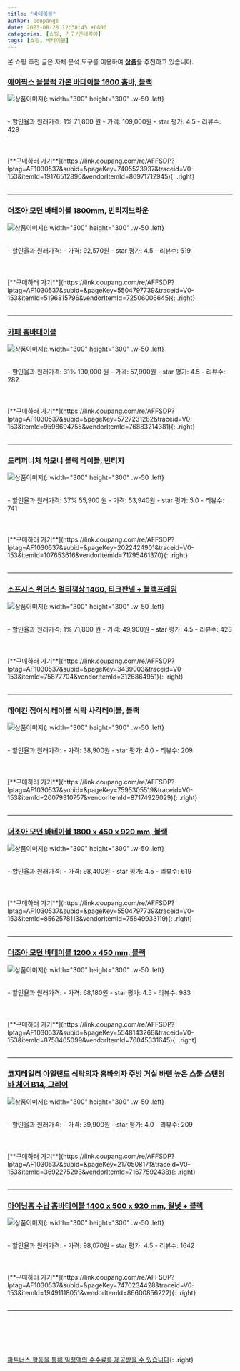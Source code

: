 ```yaml
---
title: "바테이블"
author: coupang6
date: 2023-08-28 12:38:45 +0800
categories: [쇼핑, 가구/인테리어]
tags: [쇼핑, 바테이블]
---
```


본 쇼핑 추천 글은 자체 분석 도구를 이용하여 [**상품**](https://link.coupang.com/a/bao1ui)을 추천하고 있습니다.

### [에이픽스 올블랙 카본 바테이블 1600 홈바, 블랙](https://link.coupang.com/re/AFFSDP?lptag=AF1030537&subid=&pageKey=7405523937&traceid=V0-153&itemId=19176512890&vendorItemId=86971712945)

![상품이미지](https://thumbnail9.coupangcdn.com/thumbnails/remote/230x230ex/image/vendor_inventory/4a30/bb249cf6edb33ae4174547ec62861b0cba52c51e438c8a5812356f9b0f44.jpg){: width="300" height="300" .w-50 .left}


<br>
- 할인율과 원래가격: 1%  71,800   원
- 가격: 109,000원
- star 평가: 4.5
- 리뷰수: 428
<br>
<br>
<br>
<br>
[**구매하러 가기**](https://link.coupang.com/re/AFFSDP?lptag=AF1030537&subid=&pageKey=7405523937&traceid=V0-153&itemId=19176512890&vendorItemId=86971712945){: .right}
<br>
<br>

---

### [더조아 모던 바테이블 1800mm, 빈티지브라운](https://link.coupang.com/re/AFFSDP?lptag=AF1030537&subid=&pageKey=5504797739&traceid=V0-153&itemId=5196815796&vendorItemId=72506006645)

![상품이미지](https://thumbnail7.coupangcdn.com/thumbnails/remote/230x230ex/image/rs_quotation_api/9fqxcyhq/7f2d237b29e0457cb112b392c4472520.jpg){: width="300" height="300" .w-50 .left}


<br>
- 할인율과 원래가격: 
- 가격: 92,570원
- star 평가: 4.5
- 리뷰수: 619
<br>
<br>
<br>
<br>
[**구매하러 가기**](https://link.coupang.com/re/AFFSDP?lptag=AF1030537&subid=&pageKey=5504797739&traceid=V0-153&itemId=5196815796&vendorItemId=72506006645){: .right}
<br>
<br>

---

### [카페 홈바테이블](https://link.coupang.com/re/AFFSDP?lptag=AF1030537&subid=&pageKey=5727231282&traceid=V0-153&itemId=9598694755&vendorItemId=76883214381)

![상품이미지](https://thumbnail10.coupangcdn.com/thumbnails/remote/230x230ex/image/vendor_inventory/5018/1cff4fc26dea556c00a2b1059eaafc630c38e36517cce3923578f6449d62.jpg){: width="300" height="300" .w-50 .left}


<br>
- 할인율과 원래가격: 31%  190,000   원
- 가격: 57,900원
- star 평가: 4.5
- 리뷰수: 282
<br>
<br>
<br>
<br>
[**구매하러 가기**](https://link.coupang.com/re/AFFSDP?lptag=AF1030537&subid=&pageKey=5727231282&traceid=V0-153&itemId=9598694755&vendorItemId=76883214381){: .right}
<br>
<br>

---

### [도리퍼니처 하모니 블랙 테이블, 빈티지](https://link.coupang.com/re/AFFSDP?lptag=AF1030537&subid=&pageKey=2022424901&traceid=V0-153&itemId=107653616&vendorItemId=71795461370)

![상품이미지](https://thumbnail9.coupangcdn.com/thumbnails/remote/230x230ex/image/retail/images/2020/10/13/12/1/f30be79e-ace9-4c6b-a540-4d5f929c5eea.jpg){: width="300" height="300" .w-50 .left}


<br>
- 할인율과 원래가격: 37%  55,900   원
- 가격: 53,940원
- star 평가: 5.0
- 리뷰수: 741
<br>
<br>
<br>
<br>
[**구매하러 가기**](https://link.coupang.com/re/AFFSDP?lptag=AF1030537&subid=&pageKey=2022424901&traceid=V0-153&itemId=107653616&vendorItemId=71795461370){: .right}
<br>
<br>

---

### [소프시스 위더스 멀티책상 1460, 티크판넬 + 블랙프레임](https://link.coupang.com/re/AFFSDP?lptag=AF1030537&subid=&pageKey=3439003&traceid=V0-153&itemId=75877704&vendorItemId=3126864951)

![상품이미지](https://thumbnail6.coupangcdn.com/thumbnails/remote/230x230ex/image/product/image/vendoritem/2019/02/11/3126864951/1c56e4b4-e5ea-46cf-88aa-8bc703d73bab.jpg){: width="300" height="300" .w-50 .left}


<br>
- 할인율과 원래가격: 1%  71,800   원
- 가격: 49,900원
- star 평가: 4.5
- 리뷰수: 428
<br>
<br>
<br>
<br>
[**구매하러 가기**](https://link.coupang.com/re/AFFSDP?lptag=AF1030537&subid=&pageKey=3439003&traceid=V0-153&itemId=75877704&vendorItemId=3126864951){: .right}
<br>
<br>

---

### [데이킨 접이식 테이블 식탁 사각테이블, 블랙](https://link.coupang.com/re/AFFSDP?lptag=AF1030537&subid=&pageKey=7595305519&traceid=V0-153&itemId=20079310757&vendorItemId=87174926029)

![상품이미지](https://thumbnail7.coupangcdn.com/thumbnails/remote/230x230ex/image/vendor_inventory/3c36/6db2293db9ac3ac89bf3d0bcefb477aa6ae8ac29b669bf8b7b4595debb09.jpg){: width="300" height="300" .w-50 .left}


<br>
- 할인율과 원래가격: 
- 가격: 38,900원
- star 평가: 4.0
- 리뷰수: 209
<br>
<br>
<br>
<br>
[**구매하러 가기**](https://link.coupang.com/re/AFFSDP?lptag=AF1030537&subid=&pageKey=7595305519&traceid=V0-153&itemId=20079310757&vendorItemId=87174926029){: .right}
<br>
<br>

---

### [더조아 모던 바테이블 1800 x 450 x 920 mm, 블랙](https://link.coupang.com/re/AFFSDP?lptag=AF1030537&subid=&pageKey=5504797739&traceid=V0-153&itemId=8562578113&vendorItemId=75849933119)

![상품이미지](https://thumbnail8.coupangcdn.com/thumbnails/remote/230x230ex/image/rs_quotation_api/q1fteotm/8e16955322474eb4b97318bce5937ae7.jpg){: width="300" height="300" .w-50 .left}


<br>
- 할인율과 원래가격: 
- 가격: 98,400원
- star 평가: 4.5
- 리뷰수: 619
<br>
<br>
<br>
<br>
[**구매하러 가기**](https://link.coupang.com/re/AFFSDP?lptag=AF1030537&subid=&pageKey=5504797739&traceid=V0-153&itemId=8562578113&vendorItemId=75849933119){: .right}
<br>
<br>

---

### [더조아 모던 바테이블 1200 x 450 mm, 블랙](https://link.coupang.com/re/AFFSDP?lptag=AF1030537&subid=&pageKey=5548143266&traceid=V0-153&itemId=8758405099&vendorItemId=76045331645)

![상품이미지](https://thumbnail9.coupangcdn.com/thumbnails/remote/230x230ex/image/rs_quotation_api/u6wlz154/2d964e0ceb8e4772b6db8c636f7c7c30.jpg){: width="300" height="300" .w-50 .left}


<br>
- 할인율과 원래가격: 
- 가격: 68,180원
- star 평가: 4.5
- 리뷰수: 983
<br>
<br>
<br>
<br>
[**구매하러 가기**](https://link.coupang.com/re/AFFSDP?lptag=AF1030537&subid=&pageKey=5548143266&traceid=V0-153&itemId=8758405099&vendorItemId=76045331645){: .right}
<br>
<br>

---

### [코지테일러 아일랜드 식탁의자 홈바의자 주방 거실 바텐 높은 스툴 스탠딩 바 체어 B14, 그레이](https://link.coupang.com/re/AFFSDP?lptag=AF1030537&subid=&pageKey=2170508171&traceid=V0-153&itemId=3692275293&vendorItemId=71677592438)

![상품이미지](https://thumbnail6.coupangcdn.com/thumbnails/remote/230x230ex/image/vendor_inventory/56f8/29e6fa3c9580745589b34e694b7e5f35d4f39c07d56c6d3159dae737f6c6.jpg){: width="300" height="300" .w-50 .left}


<br>
- 할인율과 원래가격: 
- 가격: 39,900원
- star 평가: 4.0
- 리뷰수: 209
<br>
<br>
<br>
<br>
[**구매하러 가기**](https://link.coupang.com/re/AFFSDP?lptag=AF1030537&subid=&pageKey=2170508171&traceid=V0-153&itemId=3692275293&vendorItemId=71677592438){: .right}
<br>
<br>

---

### [마이닝홈 수납 홈바테이블 1400 x 500 x 920 mm, 월넛 + 블랙](https://link.coupang.com/re/AFFSDP?lptag=AF1030537&subid=&pageKey=7470234428&traceid=V0-153&itemId=19491118051&vendorItemId=86600856222)

![상품이미지](https://thumbnail6.coupangcdn.com/thumbnails/remote/230x230ex/image/rs_quotation_api/gjohdlg4/3508e0a302b441c6857950bde2bc67f8.jpg){: width="300" height="300" .w-50 .left}


<br>
- 할인율과 원래가격: 
- 가격: 98,070원
- star 평가: 4.5
- 리뷰수: 1642
<br>
<br>
<br>
<br>
[**구매하러 가기**](https://link.coupang.com/re/AFFSDP?lptag=AF1030537&subid=&pageKey=7470234428&traceid=V0-153&itemId=19491118051&vendorItemId=86600856222){: .right}
<br>
<br>

---
<br><br><br><br><br> [파트너스 활동을 통해 일정액의 수수료를 제공받을 수 있습니다](https://link.coupang.com/a/bao1ui){: .right}